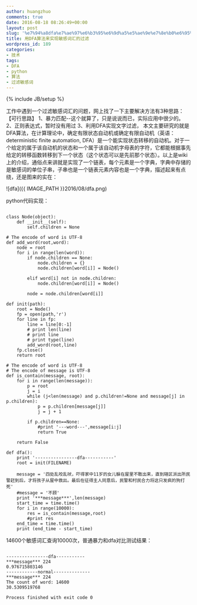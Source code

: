```yaml
---
author: huangzhuo
comments: true
date: 2016-08-18 08:26:49+00:00
layout: post
slug: '%e7%94%a8dfa%e7%ae%97%e6%b3%95%e6%9d%a5%e5%ae%9e%e7%8e%b0%e6%95%8f%e6%84%9f%e8%af%8d%e6%b1%87%e7%9a%84%e8%bf%87%e6%bb%a4'
title: 用DFA算法来实现敏感词汇的过滤
wordpress_id: 189
categories:
- 技术
tags:
- DFA
- python
- 算法
- 过滤敏感词
---
```

{% include JB/setup %}

工作中遇到一个过滤敏感词汇的问题，网上找了一下主要解决方法有3种思路：
【可行思路】
1、暴力匹配--这个就算了，只是说说而已，实际应用中很少的。
2、正则表达式，暂时没有用过
3、利用DFA实现文字过滤，
本文主要研究的就是DFA算法，在计算理论中，确定有限状态自动机或确定有限自动机（英语：deterministic finite automation, DFA）是一个能实现状态转移的自动机。对于一个给定的属于该自动机的状态和一个属于该自动机字母表的字符，它都能根据事先给定的转移函数转移到下一个状态（这个状态可以是先前那个状态）。以上是wiki上的介绍，通俗点来讲就是实现了一个链表，每个元素是一个字典，字典中存储的是敏感词的单位子串，子串也是一个链表元素内容也是一个字典，描述起来有点绕，还是图来的实在：

![dfa]({{ IMAGE_PATH }}2016/08/dfa.png)

python代码实现：

```

class Node(object):
    def __init__(self):
        self.children = None

# The encode of word is UTF-8
def add_word(root,word):
    node = root
    for i in range(len(word)):
        if node.children == None:
            node.children = {}
            node.children[word[i]] = Node()

        elif word[i] not in node.children:
            node.children[word[i]] = Node()

        node = node.children[word[i]]

def init(path):
    root = Node()
    fp = open(path,'r')
    for line in fp:
        line = line[0:-1]
        # print len(line)
        # print line
        # print type(line)
        add_word(root,line)
    fp.close()
    return root

# The encode of word is UTF-8
# The encode of message is UTF-8
def is_contain(message, root):
    for i in range(len(message)):
        p = root
        j = i
        while (j<len(message) and p.children!=None and message[j] in p.children):
            p = p.children[message[j]]
            j = j + 1

        if p.children==None:
            #print '---word---',message[i:j]
            return True

    return False

def dfa():
    print '----------------dfa-----------'
    root = init(FILENAME)

    message = '四处乱咬乱吠，吓得家中11岁的女儿躲在屋里不敢出来，直到辖区派出所民警赶到后，才将孩子从屋中救出。最后在征得主人同意后，民警和村民合力将这只发疯的狗打死'
    #message = '不顾'
    print '***message***',len(message)
    start_time = time.time()
    for i in range(10000):
        res = is_contain(message,root)
        #print res
    end_time = time.time()
    print (end_time - start_time)

```

14600个敏感词汇查询10000次，普通暴力和dfa对比测试结果：

```

----------------dfa-----------
***message*** 224
0.976715803146
------------normal--------------
***message*** 224
The count of word: 14600
30.5309519768

Process finished with exit code 0

```


